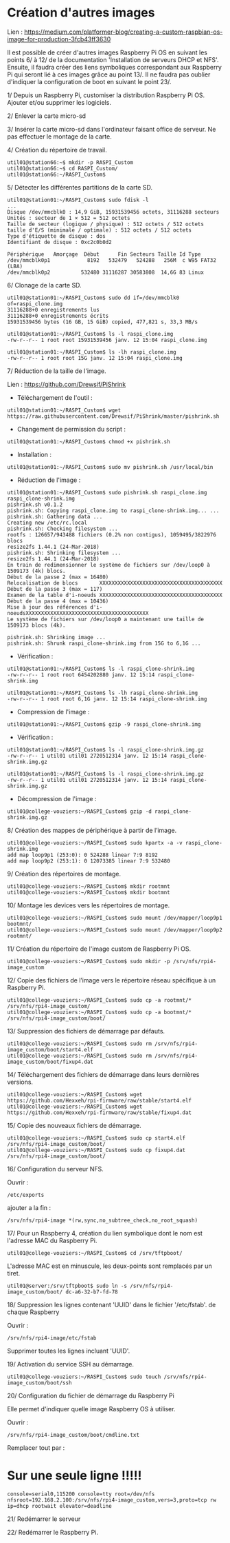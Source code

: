 Création d'autres images
========================

Lien :
https://medium.com/platformer-blog/creating-a-custom-raspbian-os-image-for-production-3fcb43ff3630


Il est possible de créer d'autres images Raspberry Pi OS en suivant les points 6/ à 12/ de la documentation 'Installation de serveurs DHCP et NFS'.
Ensuite, il faudra créer des liens symboliques correspondant aux Raspberry Pi qui seront lié à ces images grâce au point 13/.
Il ne faudra pas oublier d'indiquer la configuration de boot en suivant le point 23/.


1/ Depuis un Raspberry Pi, customiser la distribution Raspberry Pi OS.
Ajouter et/ou supprimer les logiciels.


2/ Enlever la carte micro-sd


3/ Insérer la carte micro-sd dans l'ordinateur faisant office de serveur.
Ne pas effectuer le montage de la carte.


4/ Création du répertoire de travail.

```
util01@station66:~$ mkdir -p RASPI_Custom
util01@station66:~$ cd RASPI_Custom/
util01@station66:~/RASPI_Custom$ 
```

5/ Détecter les différentes partitions de la carte SD.

```
util01@station01:~/RASPI_Custom$ sudo fdisk -l
...
Disque /dev/mmcblk0 : 14,9 GiB, 15931539456 octets, 31116288 secteurs
Unités : secteur de 1 × 512 = 512 octets
Taille de secteur (logique / physique) : 512 octets / 512 octets
taille d'E/S (minimale / optimale) : 512 octets / 512 octets
Type d'étiquette de disque : dos
Identifiant de disque : 0xc2c0b0d2

Périphérique   Amorçage  Début      Fin Secteurs Taille Id Type
/dev/mmcblk0p1            8192   532479   524288   256M  c W95 FAT32 (LBA)
/dev/mmcblk0p2          532480 31116287 30583808  14,6G 83 Linux
```


6/ Clonage de la carte SD.

```
util01@station01:~/RASPI_Custom$ sudo dd if=/dev/mmcblk0 of=raspi_clone.img
31116288+0 enregistrements lus
31116288+0 enregistrements écrits
15931539456 bytes (16 GB, 15 GiB) copied, 477,821 s, 33,3 MB/s

util01@station01:~/RASPI_Custom$ ls -l raspi_clone.img 
-rw-r--r-- 1 root root 15931539456 janv. 12 15:04 raspi_clone.img

util01@station01:~/RASPI_Custom$ ls -lh raspi_clone.img 
-rw-r--r-- 1 root root 15G janv. 12 15:04 raspi_clone.img
```


7/ Réduction de la taille de l'image.

Lien : 
https://github.com/Drewsif/PiShrink

- Téléchargement de l'outil :

```
util01@station01:~/RASPI_Custom$ wget  https://raw.githubusercontent.com/Drewsif/PiShrink/master/pishrink.sh
```

- Changement de permission du script :

```
util01@station01:~/RASPI_Custom$ chmod +x pishrink.sh
```

- Installation : 

```
util01@station01:~/RASPI_Custom$ sudo mv pishrink.sh /usr/local/bin
```


- Réduction de l'image : 

```
util01@station01:~/RASPI_Custom$ sudo pishrink.sh raspi_clone.img raspi_clone-shrink.img
pishrink.sh v0.1.2
pishrink.sh: Copying raspi_clone.img to raspi_clone-shrink.img... ...
pishrink.sh: Gathering data ...
Creating new /etc/rc.local
pishrink.sh: Checking filesystem ...
rootfs : 126657/943488 fichiers (0.2% non contigus), 1059495/3822976 blocs
resize2fs 1.44.1 (24-Mar-2018)
pishrink.sh: Shrinking filesystem ...
resize2fs 1.44.1 (24-Mar-2018)
En train de redimensionner le système de fichiers sur /dev/loop0 à 1509173 (4k) blocs.
Début de la passe 2 (max = 16480)
Relocalisation de blocs       XXXXXXXXXXXXXXXXXXXXXXXXXXXXXXXXXXXXXXXX
Début de la passe 3 (max = 117)
Examen de la table d'i-noeuds XXXXXXXXXXXXXXXXXXXXXXXXXXXXXXXXXXXXXXXX
Début de la passe 4 (max = 10436)
Mise à jour des références d'i-noeudsXXXXXXXXXXXXXXXXXXXXXXXXXXXXXXXXXXXXXXXX
Le système de fichiers sur /dev/loop0 a maintenant une taille de 1509173 blocs (4k).

pishrink.sh: Shrinking image ...
pishrink.sh: Shrunk raspi_clone-shrink.img from 15G to 6,1G ...
```

- Vérification :

```
util01@station01:~/RASPI_Custom$ ls -l raspi_clone-shrink.img 
-rw-r--r-- 1 root root 6454202880 janv. 12 15:14 raspi_clone-shrink.img
```

```
util01@station01:~/RASPI_Custom$ ls -lh raspi_clone-shrink.img 
-rw-r--r-- 1 root root 6,1G janv. 12 15:14 raspi_clone-shrink.img
```

- Compression de l'image :

```
util01@station01:~/RASPI_Custom$ gzip -9 raspi_clone-shrink.img 
```

- Vérification : 

```
util01@station01:~/RASPI_Custom$ ls -l raspi_clone-shrink.img.gz 
-rw-r--r-- 1 util01 util01 2720512314 janv. 12 15:14 raspi_clone-shrink.img.gz
```

```
util01@station01:~/RASPI_Custom$ ls -l raspi_clone-shrink.img.gz 
-rw-r--r-- 1 util01 util01 2720512314 janv. 12 15:14 raspi_clone-shrink.img.gz
```

- Décompression de l'image : 

```
util01@college-vouziers:~/RASPI_Custom$ gzip -d raspi_clone-shrink.img.gz 
```


8/ Création des mappes de périphérique à partir de l’image.

```
util01@college-vouziers:~/RASPI_Custom$ sudo kpartx -a -v raspi_clone-shrink.img
add map loop9p1 (253:0): 0 524288 linear 7:9 8192
add map loop9p2 (253:1): 0 12073385 linear 7:9 532480
```


9/ Création des répertoires de montage.

```
util01@college-vouziers:~/RASPI_Custom$ mkdir rootmnt
util01@college-vouziers:~/RASPI_Custom$ mkdir bootmnt
```


10/ Montage les devices vers les répertoires de montage.

```
util01@college-vouziers:~/RASPI_Custom$ sudo mount /dev/mapper/loop9p1 bootmnt/
util01@college-vouziers:~/RASPI_Custom$ sudo mount /dev/mapper/loop9p2 rootmnt/
```


11/ Création du répertoire de l'image custom de Raspberry Pi OS.

```
util01@college-vouziers:~/RASPI_Custom$ sudo mkdir -p /srv/nfs/rpi4-image_custom
```


12/ Copie des fichiers de l’image vers le répertoire réseau spécifique à un Raspberry Pi. 

```
util01@college-vouziers:~/RASPI_Custom$ sudo cp -a rootmnt/* /srv/nfs/rpi4-image_custom/
util01@college-vouziers:~/RASPI_Custom$ sudo cp -a bootmnt/* /srv/nfs/rpi4-image_custom/boot/
```


13/ Suppression des fichiers de démarrage par défauts.

```
util01@college-vouziers:~/RASPI_Custom$ sudo rm /srv/nfs/rpi4-image_custom/boot/start4.elf
util01@college-vouziers:~/RASPI_Custom$ sudo rm /srv/nfs/rpi4-image_custom/boot/fixup4.dat
```


14/ Téléchargement des fichiers de démarrage dans leurs dernières versions.

```
util01@college-vouziers:~/RASPI_Custom$ wget https://github.com/Hexxeh/rpi-firmware/raw/stable/start4.elf 
util01@college-vouziers:~/RASPI_Custom$ wget https://github.com/Hexxeh/rpi-firmware/raw/stable/fixup4.dat
```


15/ Copie des nouveaux fichiers de démarrage.

```
util01@college-vouziers:~/RASPI_Custom$ sudo cp start4.elf /srv/nfs/rpi4-image_custom/boot/
util01@college-vouziers:~/RASPI_Custom$ sudo cp fixup4.dat /srv/nfs/rpi4-image_custom/boot/
```


16/ Configuration du serveur NFS.

Ouvrir :

```
/etc/exports
```

ajouter a la fin :

```
/srv/nfs/rpi4-image *(rw,sync,no_subtree_check,no_root_squash)
```


17/ Pour un Raspberry 4, création du lien symbolique dont le nom est l'adresse MAC du Raspberry Pi.

```
util01@college-vouziers:~/RASPI_Custom$ cd /srv/tftpboot/
```

L'adresse MAC est en minuscule, les deux-points sont remplacés par un tiret.

```
util01@server:/srv/tftpboot$ sudo ln -s /srv/nfs/rpi4-image_custom/boot/ dc-a6-32-b7-fd-78
```


18/ Suppression les lignes contenant 'UUID' dans le fichier '/etc/fstab'. de chaque Raspberry

Ouvrir :

```
/srv/nfs/rpi4-image/etc/fstab 
```

Supprimer toutes les lignes incluant 'UUID'.


19/ Activation du service SSH au démarrage.

```
util01@college-vouziers:~/RASPI_Custom$ sudo touch /srv/nfs/rpi4-image_custom/boot/ssh
```


20/ Configuration du fichier de démarrage du Raspberry Pi

Elle permet d'indiquer quelle image Raspberry OS à utiliser.

Ouvrir : 

```
/srv/nfs/rpi4-image_custom/boot/cmdline.txt
```

Remplacer tout par :
# Sur une seule ligne !!!!!

```
console=serial0,115200 console=tty root=/dev/nfs nfsroot=192.168.2.100:/srv/nfs/rpi4-image_custom,vers=3,proto=tcp rw ip=dhcp rootwait elevator=deadline
```


21/ Redémarrer le serveur


22/ Redémarrer le Raspberry Pi.


